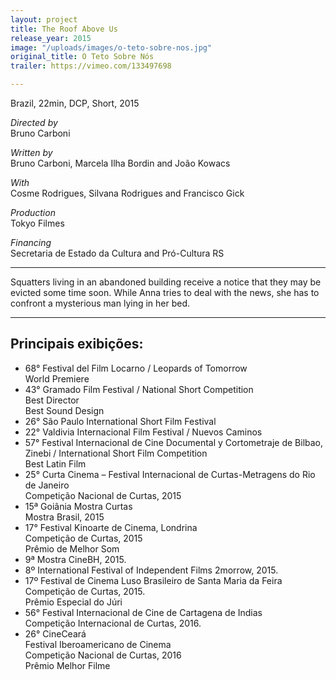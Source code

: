 ```yaml
---
layout: project
title: The Roof Above Us
release_year: 2015
image: "/uploads/images/o-teto-sobre-nos.jpg"
original_title: O Teto Sobre Nós
trailer: https://vimeo.com/133497698

---
```

Brazil, 22min, DCP, Short, 2015

_Directed by_  
Bruno Carboni

_Written by_  
Bruno Carboni, Marcela Ilha Bordin and João Kowacs

_With_  
Cosme Rodrigues, Silvana Rodrigues and Francisco Gick

_Production_  
Tokyo Filmes

_Financing_  
Secretaria de Estado da Cultura and Pró-Cultura RS

***

Squatters living in an abandoned building receive a notice that they may be evicted some time soon. While Anna tries to deal with the news, she has to confront a mysterious man lying in her bed.

***

## Principais exibições:

* 68° Festival del Film Locarno / Leopards of Tomorrow  
  World Premiere
* 43° Gramado Film Festival / National Short Competition  
  Best Director    
  Best Sound Design
* 26° São Paulo International Short Film Festival
* 22° Valdivia Internacional Film Festival / Nuevos Caminos
* 57° Festival Internacional de Cine Documental y Cortometraje de Bilbao, Zinebi / International Short Film Competition  
  Best Latin Film
* 25° Curta Cinema – Festival Internacional de Curtas-Metragens do Rio de Janeiro  
  Competição Nacional de Curtas, 2015
* 15ª Goiânia Mostra Curtas  
  Mostra Brasil, 2015
* 17° Festival Kinoarte de Cinema, Londrina  
  Competição de Curtas, 2015  
  Prêmio de Melhor Som
* 9ª Mostra CineBH, 2015.
* 8º International Festival of Independent Films 2morrow, 2015.
* 17º Festival de Cinema Luso Brasileiro de Santa Maria da Feira  
  Competição de Curtas, 2015.  
  Prêmio Especial do Júri
* 56° Festival Internacional de Cine de Cartagena de Indias  
  Competição Internacional de Curtas, 2016.
* 26° CineCeará  
  Festival Iberoamericano de Cinema  
  Competição Nacional de Curtas, 2016  
  Prêmio Melhor Filme